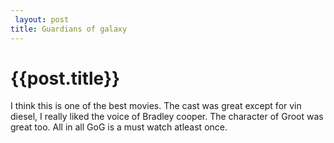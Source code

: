 ```yaml
---
 layout: post
title: Guardians of galaxy
--- 
```

 {{post.title}}
======================================================
<p>I think this is one of the best movies. The cast was great except for vin diesel,     I really liked the voice of Bradley cooper. The character of Groot was great too. All in all GoG is a must watch atleast once.</p>